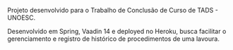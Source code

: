 Projeto desenvolvido para o Trabalho de Conclusão de Curso de TADS - UNOESC.

Desenvolvido em Spring, Vaadin 14 e deployed no Heroku, busca facilitar o gerenciamento e registro de histórico de procedimentos de uma lavoura.
